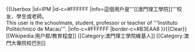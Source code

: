 {{Userbox
  |id=IPM
  |id-c=#FFFFFF
  |info=這個用戶是'''[[澳門理工學院]]'''校友、學生或老師。<br>This user is the schoolmate, student, professor or teacher of '''Instituto Politéchnico de Macau'''.
  |info-c=#FFFFFF
  |border-c=#B3EAA8
}}<noinclude>{{Clear}}[[Wikipedia:用户框/教育程度]]
</noinclude>
<includeonly>[[Category:澳門理工學院維基人]]</includeonly>
[[Category:澳門大專院校巴別]]